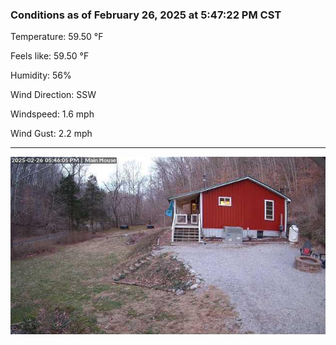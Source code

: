 ### Conditions as of February 26, 2025 at 5:47:22 PM CST 

Temperature: 59.50 &deg;F

Feels like: 59.50 &deg;F

Humidity: 56%

Wind Direction: SSW

Windspeed: 1.6 mph

Wind Gust: 2.2 mph

---

<img src="./images/latest.jpeg"/>


